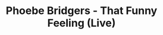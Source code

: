 ---
layout: post
title:  "Phoebe Bridgers - That Funny Feeling (Live)"
day: "OLD"
link: "https://youtu.be/WxSRtqmUJ7o"
text: "Phoebe Bridgers cantando um cover de That Funny Feeling ao vivo :)"
img: "https://i.ytimg.com/vi/WxSRtqmUJ7o/maxresdefault.jpg"
---